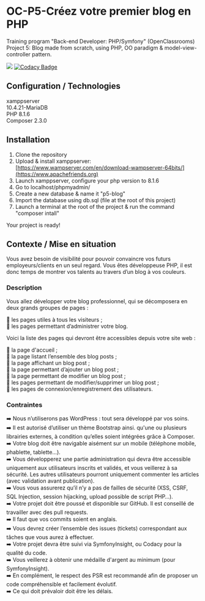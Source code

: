 # OC-P5-Créez votre premier blog en PHP

Training program "Back-end Developer: PHP/Symfony" (OpenClassrooms)<br>
Project 5:  Blog made from scratch, using PHP, OO paradigm & model-view-controller pattern.

<a href="https://codeclimate.com/github/AnnaigJegourel/OC-P5-Creez-votre-premier-blog-en-PHP/maintainability"><img src="https://api.codeclimate.com/v1/badges/45cffc5f39efdfb0c1b5/maintainability" /></a>
[![Codacy Badge](https://app.codacy.com/project/badge/Grade/67632e5883c04645a5864846ade98bab)](https://www.codacy.com/gh/AnnaigJegourel/OC-P5-Creez-votre-premier-blog-en-PHP/dashboard?utm_source=github.com&amp;utm_medium=referral&amp;utm_content=AnnaigJegourel/OC-P5-Creez-votre-premier-blog-en-PHP&amp;utm_campaign=Badge_Grade)

## Configuration / Technologies

xamppserver<br>
10.4.21-MariaDB<br>
PHP 8.1.6<br>
Composer 2.3.0<br>

## Installation

1.  Clone the repository
2.  Upload & install xamppserver: [https://www.wampserver.com/en/download-wampserver-64bits/](https://www.apachefriends.org)
3.  Launch xamppserver, configure your php version to 8.1.6
4.  Go to localhost/phpmyadmin/
5.  Create a new database & name it "p5-blog"
6.  Import the database using db.sql (file at the root of this project)
7.  Launch a terminal at the root of the project & run the command "composer intall"

Your project is ready!

## Contexte / Mise en situation

Vous avez besoin de visibilité pour pouvoir convaincre vos futurs employeurs/clients en un seul regard. 
Vous êtes développeuse PHP, il est donc temps de montrer vos talents au travers d’un blog à vos couleurs.

### Description

Vous allez développer votre blog professionnel, qui se décomposera en deux grands groupes de pages :

👥 les pages utiles à tous les visiteurs ;
<br>
👤 les pages permettant d’administrer votre blog.

Voici la liste des pages qui devront être accessibles depuis votre site web :

📄 la page d'accueil ;
<br>
📄 la page listant l’ensemble des blog posts ;
<br>
📄 la page affichant un blog post ;
<br>
📄 la page permettant d’ajouter un blog post ;
<br>
📄 la page permettant de modifier un blog post ;
<br>
📑 les pages permettant de modifier/supprimer un blog post ;
<br>
📑 les pages de connexion/enregistrement des utilisateurs.

### Contraintes

➡️ Nous n’utiliserons pas WordPress : tout sera développé par vos soins. 
<br>
➡️ Il est autorisé d’utiliser un thème Bootstrap ainsi. qu'une ou plusieurs librairies externes, 
à condition qu’elles soient intégrées grâce à Composer.
<br>
➡️ Votre blog doit être navigable aisément sur un mobile (téléphone mobile, phablette, tablette…). 
<br>
➡️ Vous développerez une partie administration qui devra être accessible uniquement aux utilisateurs inscrits et validés,
et vous veillerez à sa sécurité. Les autres utilisateurs pourront uniquement commenter les articles (avec validation avant publication).
<br>
➡️ Vous vous assurerez qu’il n’y a pas de failles de sécurité 
(XSS, CSRF, SQL Injection, session hijacking, upload possible de script PHP…).
<br>
➡️ Votre projet doit être poussé et disponible sur GitHub. Il est conseillé de travailler avec des pull requests. 
<br>
➡️ Il faut que vos commits soient en anglais.
<br>
➡️ Vous devrez créer l’ensemble des issues (tickets) correspondant aux tâches que vous aurez à effectuer.
<br>
➡️ Votre projet devra être suivi via SymfonyInsight, ou Codacy pour la qualité du code. 
<br>
➡️ Vous veillerez à obtenir une médaille d'argent au minimum (pour SymfonyInsight). 
<br>
➡️ En complément, le respect des PSR est recommandé afin de proposer un code compréhensible et facilement évolutif.
<br>
➡️ Ce qui doit prévaloir doit être les délais.
